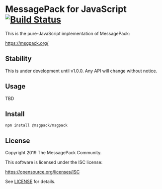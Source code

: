 # MessagePack for JavaScript [![Build Status](https://travis-ci.org/msgpack/msgpack-javascript.svg?branch=master)](https://travis-ci.org/msgpack/msgpack-javascript)

This is the pure-JavaScript implementation of MessagePack:

https://msgpack.org/

## Stability

This is under development until v1.0.0. Any API will change without notice.

## Usage

TBD

## Install

```shell
npm install @msgpack/msgpack
```

## License

Copyright 2019 The MessagePack Community.

This software is licensed under the ISC license:

https://opensource.org/licenses/ISC

See [LICENSE](./LICENSE) for details.
